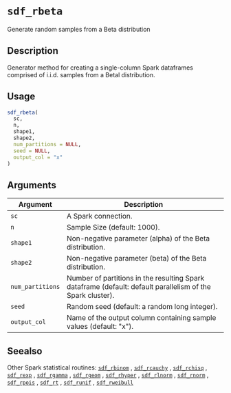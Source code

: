 # `sdf_rbeta`

Generate random samples from a Beta distribution


## Description

Generator method for creating a single-column Spark dataframes comprised of
 i.i.d. samples from a Betal distribution.


## Usage

```r
sdf_rbeta(
  sc,
  n,
  shape1,
  shape2,
  num_partitions = NULL,
  seed = NULL,
  output_col = "x"
)
```


## Arguments

Argument      |Description
------------- |----------------
`sc`     |     A Spark connection.
`n`     |     Sample Size (default: 1000).
`shape1`     |     Non-negative parameter (alpha) of the Beta distribution.
`shape2`     |     Non-negative parameter (beta) of the Beta distribution.
`num_partitions`     |     Number of partitions in the resulting Spark dataframe (default: default parallelism of the Spark cluster).
`seed`     |     Random seed (default: a random long integer).
`output_col`     |     Name of the output column containing sample values (default: "x").


## Seealso

Other Spark statistical routines:
 [`sdf_rbinom`](#sdfrbinom) ,
 [`sdf_rcauchy`](#sdfrcauchy) ,
 [`sdf_rchisq`](#sdfrchisq) ,
 [`sdf_rexp`](#sdfrexp) ,
 [`sdf_rgamma`](#sdfrgamma) ,
 [`sdf_rgeom`](#sdfrgeom) ,
 [`sdf_rhyper`](#sdfrhyper) ,
 [`sdf_rlnorm`](#sdfrlnorm) ,
 [`sdf_rnorm`](#sdfrnorm) ,
 [`sdf_rpois`](#sdfrpois) ,
 [`sdf_rt`](#sdfrt) ,
 [`sdf_runif`](#sdfrunif) ,
 [`sdf_rweibull`](#sdfrweibull)


